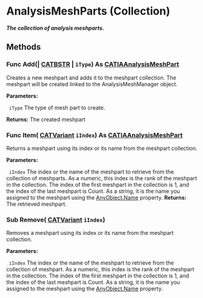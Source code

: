 # AnalysisMeshParts (Collection)

**_The collection of analysis meshparts._**

## Methods

### Func **Add**(| [CATBSTR](../System/typedef_CATBSTR_8129.md) | `iType`) As [CATIAAnalysisMeshPart](../CATAnalysisInterfaces/interface_AnalysisMeshPart_54516.md)

   Creates a new meshpart and adds it to the meshpart collection.
The meshpart will be created linked to the AnalysisMeshManager object.

**Parameters:**

` iType`      The type of mesh part to create.

**Returns:**      The created meshpart  
### Func **Item**( [CATVariant](../System/typedef_CATVariant_20656.md)  `iIndex`) As [CATIAAnalysisMeshPart](../CATAnalysisInterfaces/interface_AnalysisMeshPart_54516.md)

   Returns a meshpart using its index or its name from the meshpart collection.

**Parameters:**

` iIndex`      The index or the name of the meshpart to retrieve from the collection of meshparts. As a numeric, this index is the rank of the meshpart in the collection. The index of the first meshpart in the collection is 1, and the index of the last meshpart is Count. As a string, it is the name you assigned to the meshpart using the
[AnyObject.Name](../System/interface_AnyObject_17321.htm#Name) property.  **Returns:**      The retrieved meshpart.

### Sub **Remove**( [CATVariant](../System/typedef_CATVariant_20656.md)  `iIndex`)

   Removes a meshpart using its index or its name from the meshpart collection.

**Parameters:**

` iIndex`      The index or the name of the meshpart to retrieve from the collection of meshpart. As a numeric, this index is the rank of the meshpart in the collection. The index of the first meshpart in the collection is 1, and the index of the last meshpart is Count. As a string, it is the name you assigned to the meshpart using the
[AnyObject.Name](../System/interface_AnyObject_17321.htm#Name) property.